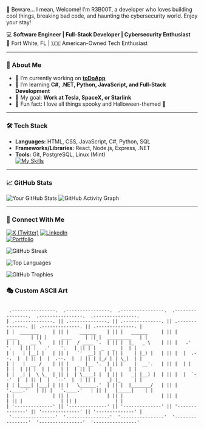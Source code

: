 👻 Beware... I mean, Welcome! I’m R3B00T, a developer who loves building cool things, breaking bad code, and haunting the cybersecurity world. Enjoy your stay!

💻 **Software Engineer | Full-Stack Developer | Cybersecurity Enthusiast**  
📍 Fort White, FL | 🇺🇸 American-Owned Tech Enthusiast  

---

### 🚀 About Me
- 🔭 I’m currently working on **[toDoApp](https://github.com/RobertLynch21/toDoApp)**  
- 🌱 I’m learning **C#, .NET, Python, JavaScript, and Full-Stack Development**  
- 🦾 My goal: **Work at Tesla, SpaceX, or Starlink**  
- 🎃 Fun fact: I love all things spooky and Halloween-themed 👻  

---

### 🛠 Tech Stack  
- **Languages:** HTML, CSS, JavaScript, C#, Python, SQL  
- **Frameworks/Libraries:** React, Node.js, Express, .NET  
- **Tools:** Git, PostgreSQL, Linux (Mint)  
[![My Skills](https://skillicons.dev/icons?i=js,html,css,dotnet,git,js,linux,mint,mysql,nodejs,npm,postgres,postman,py,react,svelte,vscode,wordpress,vue,cs&perline=4)](https://skillicons.dev)
---

### 📈 GitHub Stats  
![Your GitHub Stats](https://github-readme-stats.vercel.app/api?username=RobertLynch21&show_icons=true&theme=dark)  ![GitHub Activity Graph](https://github-readme-activity-graph.vercel.app/graph?username=RobertLynch21&theme=github-dark)


---

### 🔗 Connect With Me  
[![X (Twitter)](https://img.shields.io/badge/X-Connect-black?style=flat&logo=twitter)](https://twitter.com/Ravenmight)
[![LinkedIn](https://img.shields.io/badge/LinkedIn-Connect-blue?style=flat&logo=linkedin)](https://www.linkedin.com/in/robertflynch/)  
[![Portfolio](https://img.shields.io/badge/Portfolio-Visit-orange?style=flat&logo=firefox)](https://robertlynch.dev/)    

![GitHub Streak](https://github-readme-streak-stats.herokuapp.com/?user=RobertLynch21&theme=dark)

![Top Languages](https://github-readme-stats.vercel.app/api/top-langs/?username=RobertLynch21&layout=compact&theme=dark)

![GitHub Trophies](https://github-profile-trophy.vercel.app/?username=RobertLynch21&theme=darkhub)

### 🎭 Custom ASCII Art  
```

 .----------------.  .----------------.  .----------------.  .----------------.  .----------------.  .----------------. 
| .--------------. || .--------------. || .--------------. || .--------------. || .--------------. || .--------------. |
| |  _______     | || |    ______    | || |   ______     | || |     ____     | || |     ____     | || |  _________   | |
| | |_   __ \    | || |   / ____ `.  | || |  |_   _ \    | || |   .'    '.   | || |   .'    '.   | || | |  _   _  |  | |
| |   | |__) |   | || |   `'  __) |  | || |    | |_) |   | || |  |  .--.  |  | || |  |  .--.  |  | || | |_/ | | \_|  | |
| |   |  __ /    | || |   _  |__ '.  | || |    |  __'.   | || |  | |    | |  | || |  | |    | |  | || |     | |      | |
| |  _| |  \ \_  | || |  | \____) |  | || |   _| |__) |  | || |  |  `--'  |  | || |  |  `--'  |  | || |    _| |_     | |
| | |____| |___| | || |   \______.'  | || |  |_______/   | || |   '.____.'   | || |   '.____.'   | || |   |_____|    | |
| |              | || |              | || |              | || |              | || |              | || |              | |
| '--------------' || '--------------' || '--------------' || '--------------' || '--------------' || '--------------' |
 '----------------'  '----------------'  '----------------'  '----------------'  '----------------'  '----------------' 

```

